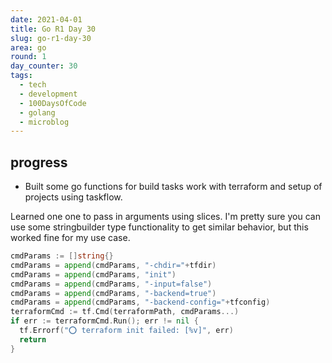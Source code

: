 ```yaml
---
date: 2021-04-01
title: Go R1 Day 30
slug: go-r1-day-30
area: go
round: 1
day_counter: 30
tags:
  - tech
  - development
  - 100DaysOfCode
  - golang
  - microblog
---
```


## progress

- Built some go functions for build tasks work with terraform and setup of projects using taskflow.

Learned one one to pass in arguments using slices.
I'm pretty sure you can use some stringbuilder type functionality to get similar behavior, but this worked fine for my use case.

```go
cmdParams := []string{}
cmdParams = append(cmdParams, "-chdir="+tfdir)
cmdParams = append(cmdParams, "init")
cmdParams = append(cmdParams, "-input=false")
cmdParams = append(cmdParams, "-backend=true")
cmdParams = append(cmdParams, "-backend-config="+tfconfig)
terraformCmd := tf.Cmd(terraformPath, cmdParams...)
if err := terraformCmd.Run(); err != nil {
  tf.Errorf("⭕ terraform init failed: [%v]", err)
  return
}
```
